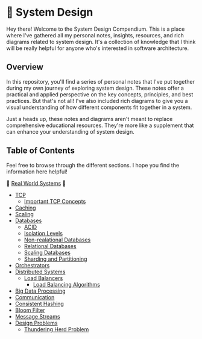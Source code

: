 # 🚀 System Design

Hey there! Welcome to the System Design Compendium. This is a place where I've gathered all my personal notes, insights, resources, and rich diagrams related to system design. It's a collection of knowledge that I think will be really helpful for anyone who's interested in software architecture.

## Overview

In this repository, you'll find a series of personal notes that I've put together during my own journey of exploring system design. These notes offer a practical and applied perspective on the key concepts, principles, and best practices. But that's not all! I've also included rich diagrams to give you a visual understanding of how different components fit together in a system.

Just a heads up, these notes and diagrams aren't meant to replace comprehensive educational resources. They're more like a supplement that can enhance your understanding of system design.

## Table of Contents

Feel free to browse through the different sections. I hope you find the information here helpful!

🚀 [Real World Systems](./Real%20World%20Systems) 🚀

- [TCP](./TCP)
  - [Important TCP Concepts](./TCP/Important%20TCP%20Concepts/README.md)
- [Caching](./Caching)
- [Scaling](./Scaling)
- [Databases](./Databases)
  - [ACID](./Databases/ACID)
  - [Isolation Levels](./Databases/Isolation%20Levels)
  - [Non-realational Databases](./Databases/Non-relational%20databases)
  - [Relational Databases](./Databases/Relational%20Databases)
  - [Scaling Databases](./Databases/Scaling%20Databases/README.md)
  - [Sharding and Partitioning](./Databases/Sharding%20and%20Partitioning)
- [Orchestrators](./Orchestrators)
- [Distributed Systems](./Distributed%20Systems)
  - [Load Balancers](./Distributed%20Systems/Load%20Balancers)
    - [Load Balancing Algorithms](./Distributed%20Systems/Load%20Balancers/Load%20Balancing%20Algorithms/README.md)
- [Big Data Processing](./Big%20Data%20Processing/)
- [Communication](./Communication)
- [Consistent Hashing](./Consistent%20Hashing)
- [Bloom Filter](./Bloom%20Filter)
- [Message Streams](./Message%20Streams)
- [Design Problems](./Design%20Problems)
  - [Thundering Herd Problem](./Design%20Problems/Thundering%20Herd%20Problem)
